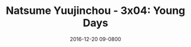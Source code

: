 ---
layout: entry.pug
title: "Natsume Yuujinchou - 3x04: Young Days"
date: 2016-12-20 09-0800
publishDate: 2017-12-31T00:00:00 -0800
broadcastDate: 2011-07-26 09-0800
categories: watchthroughs anime natsume-yuujinchou
draft: true
---